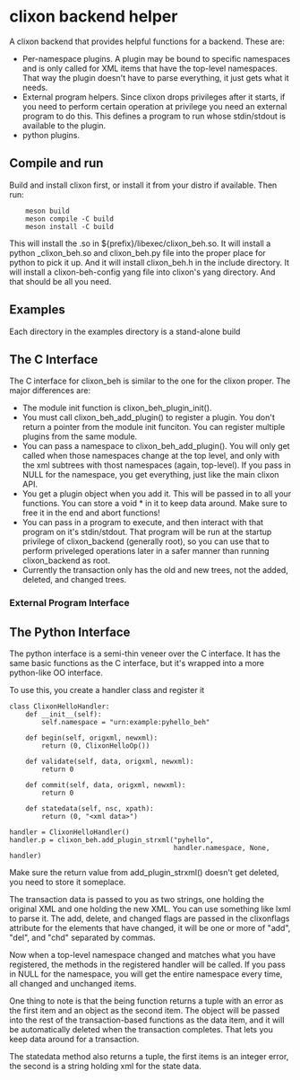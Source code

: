 # clixon backend helper

A clixon backend that provides helpful functions for a backend.  These are:
* Per-namespace plugins.  A plugin may be bound to specific namespaces
  and is only called for XML items that have the top-level namespaces.
  That way the plugin doesn't have to parse everything, it just gets what
  it needs.
* External program helpers.  Since clixon drops privileges after it starts,
  if you need to perform certain operation at privilege you need an external
  program to do this.  This defines a program to run whose stdin/stdout
  is available to the plugin.
* python plugins.

## Compile and run

Build and install clixon first, or install it from your distro if
available.  Then run:
```
    meson build
    meson compile -C build
    meson install -C build
```

This will install the .so in ${prefix}/libexec/clixon_beh.so.  It will
install a python _clixon_beh.so and clixon_beh.py file into the proper
place for python to pick it up.  And it will install clixon_beh.h in
the include directory.  It will install a clixon-beh-config yang file
into clixon's yang directory.  And that should be all you need.

## Examples

Each directory in the examples directory is a stand-alone build

## The C Interface

The C interface for clixon_beh is similar to the one for the clixon
proper.  The major differences are:
* The module init function is clixon_beh_plugin_init().
* You must call clixon_beh_add_plugin() to register a plugin.  You don't
  return a pointer from the module init funciton.  You can register
  multiple plugins from the same module.
* You can pass a namespace to clixon_beh_add_plugin().  You will only
  get called when those namespaces change at the top level, and only
  with the xml subtrees with thost namespaces (again, top-level).
  If you pass in NULL for the namespace, you get everything, just like
  the main clixon API.
* You get a plugin object when you add it.  This will be passed in to
  all your functions.  You can store a void * in it to keep data around.
  Make sure to free it in the end and abort functions!
* You can pass in a program to execute, and then interact with that
  program on it's stdin/stdout.  That program will be run at the startup
  privilege of clixon_backend (generally root), so you can use that to
  perform priveleged operations later in a safer manner than running
  clixon_backend as root.
* Currently the transaction only has the old and new trees, not the
  added, deleted, and changed trees.

### External Program Interface

## The Python Interface

The python interface is a semi-thin veneer over the C interface.  It
has the same basic functions as the C interface, but it's wrapped into
a more python-like OO interface.

To use this, you create a handler class and register it
```
class ClixonHelloHandler:
    def __init__(self):
        self.namespace = "urn:example:pyhello_beh"

    def begin(self, origxml, newxml):
        return (0, ClixonHelloOp())

    def validate(self, data, origxml, newxml):
        return 0

    def commit(self, data, origxml, newxml):
        return 0

    def statedata(self, nsc, xpath):
        return (0, "<xml data>")

handler = ClixonHelloHandler()
handler.p = clixon_beh.add_plugin_strxml("pyhello",
                                         handler.namespace, None, handler)
```
Make sure the return value from add_plugin_strxml() doesn't get
deleted, you need to store it someplace.

The transaction data is passed to you as two strings, one holding the
original XML and one holding the new XML.  You can use something like
lxml to parse it.  The add, delete, and changed flags are passed in
the clixonflags attribute for the elements that have changed, it will
be one or more of "add", "del", and "chd" separated by commas.

Now when a top-level namespace changed and matches what you have
registered, the methods in the registered handler will be called.  If
you pass in NULL for the namespace, you will get the entire namespace
every time, all changed and unchanged items.

One thing to note is that the being function returns a tuple with an
error as the first item and an object as the second item.  The object
will be passed into the rest of the transaction-based functions as the
data item, and it will be automatically deleted when the transaction
completes.  That lets you keep data around for a transaction.

The statedata method also returns a tuple, the first items is an
integer error, the second is a string holding xml for the state data.